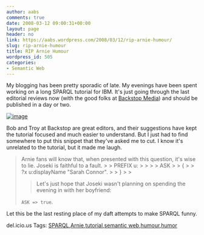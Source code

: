 ```yaml
---
author: aabs
comments: true
date: 2008-03-12 09:00:31+00:00
layout: page
header: no
link: https://aabs.wordpress.com/2008/03/12/rip-arnie-humour/
slug: rip-arnie-humour
title: RIP Arnie Humour
wordpress_id: 505
categories:
- Semantic Web
---
```


My blogging has been pretty sporadic of late. My evenings have been spent working on a long SPARQL tutorial for IBM. It's just going through the last editorial reviews now (with the good folks at [Backstop Media](http://www.backstopmedia.com/)) and should be published in a day or two.

[![image](http://aabs.files.wordpress.com/2008/03/image-thumb.png)](http://aabs.files.wordpress.com/2008/03/image.png)

Bob and Troy at Backstop are great editors, and their suggestions have kept the tutorial focused and much easier to understand. But I just had to find somewhere to put this snippet that they've asked me to cut. I know it's unrelated to the tutorial, but it made me laugh.

<blockquote>Arnie fans will know that, when presented with this question, it's wise to lie. Joseki is faithful to a fault.
>     
>     PREFIX u: <http://purl.org/net/aabs/ont/users#>
>     
>      
>     
>     ASK
>     
>     {
>     
>       ?x u:displayName "Sarah Connor".
>     
>     }
> 
> 

> 
> Let's just hope that Joseki wasn't planning on spending the evening in with her boyfriend:   
  
`ASK => true`.
> 
> </blockquote>




Let this be the last resting place of my daft attempts to make SPARQL funny.




del.icio.us Tags: [SPARQL](http://del.icio.us/popular/SPARQL),[Arnie](http://del.icio.us/popular/Arnie),[tutorial](http://del.icio.us/popular/tutorial),[semantic web](http://del.icio.us/popular/semantic%20web),[humour](http://del.icio.us/popular/humour),[humor](http://del.icio.us/popular/humor)
